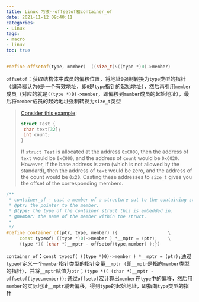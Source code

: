 ```yaml
---
title: Linux 内核--offsetof和container_of
date: 2021-11-12 09:40:11
categories: 
- Linux
tags:
- macro
- linux
toc: true
---
```


```c++
#define offsetof(type, member)  ((size_t)&((type *)0)->member)
```

 `offsetof`：获取结构体中成员的偏移位置，将地址`0`强制转换为`type`类型的指针（编译器认为`0`是一个有效地址，即`0`是`type`指针的起始地址），然后再引用`member`成员（对应的就是`((type *)0)->member`，即偏移到`member`成员的起始地址），最后将`member`成员的起始地址强制转换为`size_t`类型

   > [Consider this example](https://stackoverflow.com/questions/18554721/how-to-understand-size-t-type-0-member):
   >
   > ```c++
   > struct Test {
   >  char text[32];
   >  int count;
   > }
   > ```
   >
   > If `struct Test` is allocated at the address `0xC000`, then the address of `text` would be `0xC000`, and the address of `count` would be `0xC020`. However, if the base address is zero (which is not allowed by the standard), then the address of `text` would be zero, and the address of the count would be `0x20`. Casting these addresses to `size_t` gives you the offset of the corresponding members.

```c++
/**
 * container_of - cast a member of a structure out to the containing structure
 * @ptr: the pointer to the member.
 * @type: the type of the container struct this is embedded in.
 * @member: the name of the member within the struct.
 *
 */
#define container_of(ptr, type, member) ({                   \
     const typeof( ((type *)0)->member ) *__mptr = (ptr);    \
     (type *)( (char *)__mptr - offsetof(type,member) );})
```



`container_of`：`const typeof( ((type *)0)->member ) *__mptr = (ptr);`通过`typeof`定义一个`member`指针类型的指针变量`__mptr`（即`__mptr`是指向`member`类型的指针），并将`__mptr`赋值为`ptr`；`(type *)( (char *)__mptr - offsetof(type,member));`通过`offsetof`宏计算出`member`在`type`中的偏移，然后用`member`的实际地址`__mptr`减去偏移，得到`type`的起始地址，即指向`type`类型的指针
